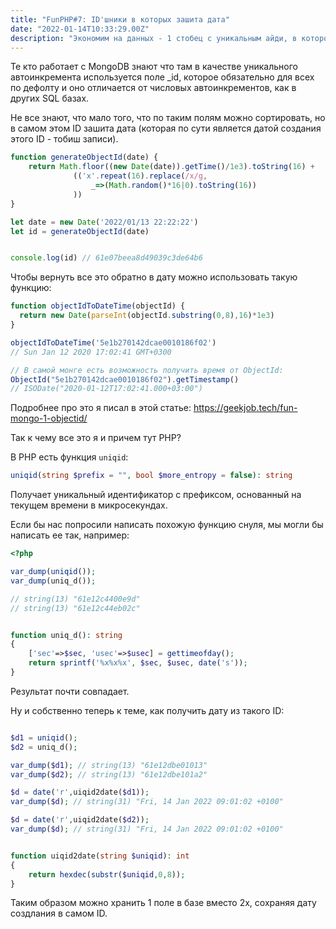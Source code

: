 ```yaml
---
title: "FunPHP#7: ID'шники в которых зашита дата"
date: "2022-01-14T10:33:29.00Z"
description: "Экономим на данных - 1 стобец с уникальным айди, в котором хранится дата"
---
```


Те кто работает с MongoDB знают что там в качестве уникального автоинкремента используется поле _id,
которое обязательно для всех по дефолту и оно отличается от числовых автоинкрементов, как в других SQL базах.

Не все знают, что мало того, что по таким полям можно сортировать, но в самом этом ID зашита дата (которая по сути является датой создания этого ID - тобиш записи).


```js
function generateObjectId(date) {
    return Math.floor((new Date(date)).getTime()/1e3).toString(16) +
              (('x'.repeat(16).replace(/x/g,
                  _=>(Math.random()*16|0).toString(16))
              ))
}

let date = new Date('2022/01/13 22:22:22')
let id = generateObjectId(date)


console.log(id) // 61e07beea8d49039c3de64b6

```

Чтобы вернуть все это обратно в дату можно использовать такую функцию:

```js
function objectIdToDateTime(objectId) {
  return new Date(parseInt(objectId.substring(0,8),16)*1e3)
}

objectIdToDateTime('5e1b270142dcae0010186f02')
// Sun Jan 12 2020 17:02:41 GMT+0300

// В самой монге есть возможность получить время от ObjectId:
ObjectId("5e1b270142dcae0010186f02").getTimestamp()
// ISODate("2020-01-12T17:02:41.000+03:00")
```

Подробнее про это я писал в этой статье: https://geekjob.tech/fun-mongo-1-objectid/


Так к чему все это я и причем тут PHP?

В PHP есть функция `uniqid`:

```php
uniqid(string $prefix = "", bool $more_entropy = false): string
```

Получает уникальный идентификатор с префиксом, основанный на текущем времени в микросекундах.

Если бы нас попросили написать похожую функцию снуля, мы могли бы написать ее так, например:

```php
<?php

var_dump(uniqid());
var_dump(uniq_d());

// string(13) "61e12c4400e9d"
// string(13) "61e12c44eb02c"


function uniq_d(): string
{
    ['sec'=>$sec, 'usec'=>$usec] = gettimeofday();
    return sprintf('%x%x%x', $sec, $usec, date('s'));
}
```


Результат почти совпадает.

Ну и собственно теперь к теме, как получить дату из такого ID:

```php

$d1 = uniqid();
$d2 = uniq_d();

var_dump($d1); // string(13) "61e12dbe01013"
var_dump($d2); // string(13) "61e12dbe101a2"

$d = date('r',uiqid2date($d1));
var_dump($d); // string(31) "Fri, 14 Jan 2022 09:01:02 +0100"

$d = date('r',uiqid2date($d2));
var_dump($d); // string(31) "Fri, 14 Jan 2022 09:01:02 +0100"


function uiqid2date(string $uniqid): int
{
    return hexdec(substr($uniqid,0,8));
}
```

Таким образом можно хранить 1 поле в базе вместо 2х, сохраняя дату создлания в самом ID.
